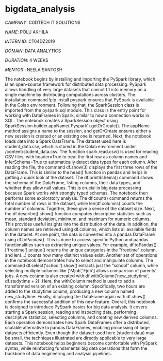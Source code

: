 # bigdata_analysis

*CAMPANY*: CODTECH IT SOLUTIONS

*NAME*: POLU AKHILA

*INTERN ID*: CT04DZ2019

*DOMAIN*: DATA ANALYTICS

*DURATION*: 4 WEEKS

*MENTOR* : NEELA SANTOSH


The notebook begins by installing and importing the PySpark library, which is an open-source framework for distributed data processing. PySpark allows handling of very large datasets that cannot fit into memory on a single machine by distributing computations across clusters. The installation command !pip install pyspark ensures that PySpark is available in the Colab environment. Following that, the SparkSession class is imported from the pyspark.sql module. This class is the entry point for working with DataFrames in Spark, similar to how a connection works in SQL. The notebook creates a SparkSession object using SparkSession.builder.appName('Pyspark').getOrCreate(). The appName method assigns a name to the session, and getOrCreate ensures either a new session is created or an existing one is returned.
Next, the notebook loads data into a Spark DataFrame. The dataset used here is student_data.csv, which is stored in the Colab environment under /content/student_data.csv. The function spark.read.csv() is used for reading CSV files, with header=True to treat the first row as column names and inferSchema=True to automatically detect data types for each column. After reading the file, the command df.show(3) displays the first three rows of the DataFrame. This is similar to the head() function in pandas and helps in getting a quick look at the dataset. The df.printSchema() command shows the schema of the DataFrame, listing columns, their data types, and whether they allow null values. This is crucial in big data processing because Spark works with strongly typed schemas.
The notebook then performs some exploratory analysis. The df.count() command returns the total number of rows in the dataset, while len(df.columns) counts the number of columns. Together, these give a sense of the dataset size. Next, the df.describe().show() function computes descriptive statistics such as mean, standard deviation, minimum, and maximum for numeric columns. This provides useful insights into the distribution of the data. In addition, the column names are retrieved using df.columns, which lists all available fields in the dataset. At one point, the data is converted into a pandas DataFrame using df.toPandas(). This is done to access specific Python and pandas functionalities such as extracting unique values. For example, df.toPandas()['freetime'].unique() returns the unique categories in the "freetime" column, and len(...) counts how many distinct values exist.
Another set of operations in the notebook demonstrates how to select and manipulate columns. The command df.select('school').show() extracts just the "school" column, while selecting multiple columns like ['Mjob','Fjob'] allows comparison of parents’ jobs. A new column is also created with df.withColumn('new_studytime', df.studytime + 2). Here, the withColumn method is used to add a transformed version of an existing column. Specifically, two hours are added to the studytime column, producing a new column named new_studytime. Finally, displaying the DataFrame again with df.show() confirms the successful addition of this new feature.
Overall, this notebook is designed to introduce PySpark basics for big data analysis. It covers starting a Spark session, reading and inspecting data, performing descriptive statistics, selecting columns, and creating new derived columns. Each operation demonstrates how Spark DataFrames offer a distributed, scalable alternative to pandas DataFrames, enabling processing of large datasets efficiently. Even though the dataset used here (student data) may be small, the techniques illustrated are directly applicable to very large datasets. This notebook helps beginners become comfortable with PySpark syntax, while reinforcing fundamental big data operations that form the backbone of data engineering and analysis pipelines.
